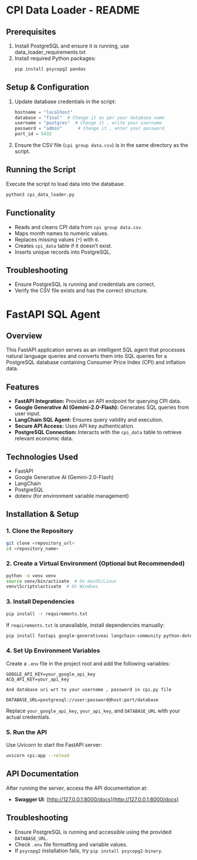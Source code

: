 # CPI Data Loader - README

## Prerequisites
1. Install PostgreSQL and ensure it is running, use data_loader_requirements.txt
2. Install required Python packages:
   ```bash
   pip install psycopg2 pandas
   ```

## Setup & Configuration
1. Update database credentials in the script:
   ```python
   hostname = "localhost"
   database = "final"  # Change it as per your database name
   username = "postgres"  # Change it , write your username
   password = "admin"      # Change it , enter your password
   port_id = 5432
   ```
2. Ensure the CSV file (`cpi group data.csv`) is in the same directory as the script.

## Running the Script
Execute the script to load data into the database:
```bash
python3 cpi_data_loader.py
```

## Functionality
- Reads and cleans CPI data from `cpi group data.csv`.
- Maps month names to numeric values.
- Replaces missing values (`*`) with `0`.
- Creates `cpi_data` table if it doesn’t exist.
- Inserts unique records into PostgreSQL.

## Troubleshooting
- Ensure PostgreSQL is running and credentials are correct.
- Verify the CSV file exists and has the correct structure.




# FastAPI SQL Agent

## Overview
This FastAPI application serves as an intelligent SQL agent that processes natural language queries and converts them into SQL queries for a PostgreSQL database containing Consumer Price Index (CPI) and inflation data.

## Features
- **FastAPI Integration:** Provides an API endpoint for querying CPI data.
- **Google Generative AI (Gemini-2.0-Flash):** Generates SQL queries from user input.
- **LangChain SQL Agent:** Ensures query validity and execution.
- **Secure API Access:** Uses API key authentication.
- **PostgreSQL Connection:** Interacts with the `cpi_data` table to retrieve relevant economic data.

## Technologies Used
- FastAPI
- Google Generative AI (Gemini-2.0-Flash)
- LangChain
- PostgreSQL
- dotenv (for environment variable management)


## Installation & Setup
### 1. Clone the Repository
```sh
git clone <repository_url>
cd <repository_name>
```

### 2. Create a Virtual Environment (Optional but Recommended)
```sh
python -m venv venv
source venv/bin/activate  # On macOS/Linux
venv\Scripts\activate  # On Windows
```

### 3. Install Dependencies
```sh
pip install -r requirements.txt
```
If `requirements.txt` is unavailable, install dependencies manually:
```sh
pip install fastapi google-generativeai langchain-community python-dotenv uvicorn psycopg2-binary
```

### 4. Set Up Environment Variables
Create a `.env` file in the project root and add the following variables:
```
GOOGLE_API_KEY=your_google_api_key
ACQ_API_KEY=your_api_key

And database uri wrt to your username , password in cpi.py file

DATABASE_URL=postgresql://user:password@host:port/database
```
Replace `your_google_api_key`, `your_api_key`, and `DATABASE_URL` with your actual credentials.

### 5. Run the API
Use Uvicorn to start the FastAPI server:
```sh
uvicorn cpi:app --reload
```

## API Documentation
After running the server, access the API documentation at:
- **Swagger UI**: [http://127.0.0.1:8000/docs](http://127.0.0.1:8000/docs)


## Troubleshooting
- Ensure PostgreSQL is running and accessible using the provided `DATABASE_URL`.
- Check `.env` file formatting and variable values.
- If `psycopg2` installation fails, try `pip install psycopg2-binary`.



